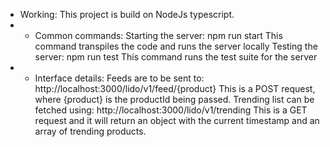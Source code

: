 -   Working:
    This project is build on NodeJs typescript.
-   -   Common commands:
    Starting the server: npm run start
        This command transpiles the  code and runs the server locally
    Testing the server: npm run test
        This command runs the test suite for the server
-   -   Interface details:
            Feeds are to be sent to: http://localhost:3000/lido/v1/feed/{product}
                This is a POST request, where {product} is the productId being passed.
            Trending list can be fetched using: http://localhost:3000/lido/v1/trending
                This is a GET request and it will return an object with the current timestamp and an array of trending products.
